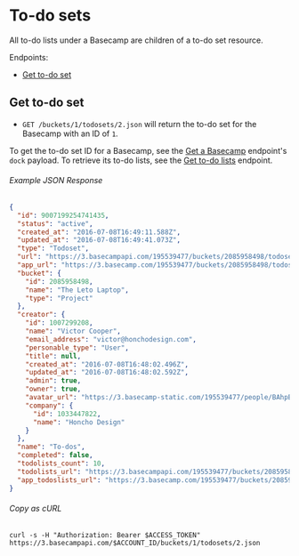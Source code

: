 To-do sets
==========

All to-do lists under a Basecamp are children of a to-do set resource.

Endpoints:

- [Get to-do set](#get-to-do-set)


Get to-do set
-------------

* `GET /buckets/1/todosets/2.json` will return the to-do set for the Basecamp with an ID of `1`.

To get the to-do set ID for a Basecamp, see the [Get a Basecamp][1] endpoint's `dock` payload. To retrieve its to-do lists, see the [Get to-do lists][2] endpoint.

###### Example JSON Response
<!-- START GET /buckets/1/todosets/2.json -->
```json
{
  "id": 9007199254741435,
  "status": "active",
  "created_at": "2016-07-08T16:49:11.588Z",
  "updated_at": "2016-07-08T16:49:41.073Z",
  "type": "Todoset",
  "url": "https://3.basecampapi.com/195539477/buckets/2085958498/todosets/9007199254741435.json",
  "app_url": "https://3.basecamp.com/195539477/buckets/2085958498/todosets/9007199254741435",
  "bucket": {
    "id": 2085958498,
    "name": "The Leto Laptop",
    "type": "Project"
  },
  "creator": {
    "id": 1007299208,
    "name": "Victor Cooper",
    "email_address": "victor@honchodesign.com",
    "personable_type": "User",
    "title": null,
    "created_at": "2016-07-08T16:48:02.496Z",
    "updated_at": "2016-07-08T16:48:02.592Z",
    "admin": true,
    "owner": true,
    "avatar_url": "https://3.basecamp-static.com/195539477/people/BAhpBIgqCjw=--719e3f2aa4406cf5806c2c1522259710deb788e4/avatar-64-x4",
    "company": {
      "id": 1033447822,
      "name": "Honcho Design"
    }
  },
  "name": "To-dos",
  "completed": false,
  "todolists_count": 10,
  "todolists_url": "https://3.basecampapi.com/195539477/buckets/2085958498/todosets/9007199254741435/todolists.json",
  "app_todoslists_url": "https://3.basecamp.com/195539477/buckets/2085958498/todosets/9007199254741435/todolists"
}
```
<!-- END GET /buckets/1/todosets/2.json -->
###### Copy as cURL

``` shell
curl -s -H "Authorization: Bearer $ACCESS_TOKEN" https://3.basecampapi.com/$ACCOUNT_ID/buckets/1/todosets/2.json
```


[1]: https://github.com/basecamp/bc3-api/blob/master/sections/basecamps.md#get-a-basecamp
[2]: https://github.com/basecamp/bc3-api/blob/master/sections/todolists.md#get-to-do-lists
[3]: https://github.com/basecamp/bc3-api/blob/master/sections/recordings.md#trash-a-recording
